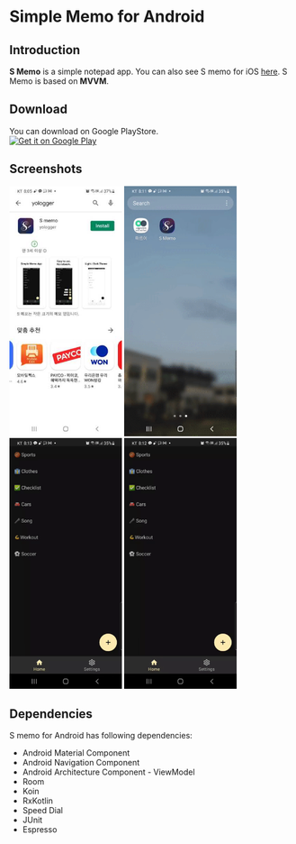 # Simple Memo for Android

## Introduction
**S Memo** is a simple notepad app. You can also see S memo for iOS [here](https://github.com/yologger/simple_memo_ios). S Memo is based on **MVVM**.

## Download
You can download on Google PlayStore.
<br />
<a href='https://play.google.com/store/apps/details?id=com.yologger.simple_memo.alpha'><img alt='Get it on Google Play' src='https://play.google.com/intl/en_us/badges/static/images/badges/en_badge_web_generic.png' width="280"/></a>

## Screenshots
<img src="/imgs/1.jpg" width="200">
<img src="/imgs/create_post.gif" width="200">
<img src="/imgs/theme.gif" width="200">
<img src="/imgs/update.gif" width="200">

## Dependencies
S memo for Android has following dependencies:
* Android Material Component
* Android Navigation Component
* Android Architecture Component - ViewModel
* Room
* Koin
* RxKotlin
* Speed Dial
* JUnit
* Espresso